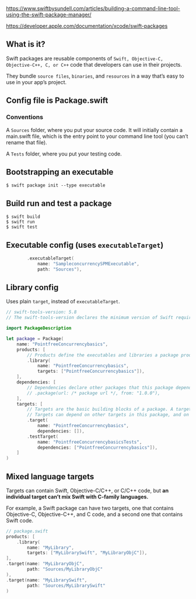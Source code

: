 
https://www.swiftbysundell.com/articles/building-a-command-line-tool-using-the-swift-package-manager/

https://developer.apple.com/documentation/xcode/swift-packages

## What is it?

Swift packages are reusable components of `Swift, Objective-C, Objective-C++, C, or C++` code that developers can use in their projects. 

They bundle `source files`, `binaries`, and `resources` in a way that’s easy to use in your app’s project.



## Config file is Package.swift

### Conventions

A `Sources` folder, where you put your source code. It will initially contain a main.swift file, which is the entry point to your command line tool (you can’t rename that file).

A `Tests` folder, where you put your testing code.


## Bootstrapping an executable

```
$ swift package init --type executable
```


## Build run and test a package
```
$ swift build
$ swift run
$ swift test
```


## Executable config (uses `executableTarget`)

```swift
        .executableTarget(
            name: "SampleconcurrencySPMExecutable",
            path: "Sources"),

```

## Library config

Uses plain `target`, instead of `executableTarget`.

```swift
// swift-tools-version: 5.8
// The swift-tools-version declares the minimum version of Swift required to build this package.

import PackageDescription

let package = Package(
    name: "PointfreeConcurrencybasics",
    products: [
        // Products define the executables and libraries a package produces, and make them visible to other packages.
        .library(
            name: "PointfreeConcurrencybasics",
            targets: ["PointfreeConcurrencybasics"]),
    ],
    dependencies: [
        // Dependencies declare other packages that this package depends on.
        // .package(url: /* package url */, from: "1.0.0"),
    ],
    targets: [
        // Targets are the basic building blocks of a package. A target can define a module or a test suite.
        // Targets can depend on other targets in this package, and on products in packages this package depends on.
        .target(
            name: "PointfreeConcurrencybasics",
            dependencies: []),
        .testTarget(
            name: "PointfreeConcurrencybasicsTests",
            dependencies: ["PointfreeConcurrencybasics"]),
    ]
)
```

## Mixed language targets

Targets can contain Swift, Objective-C/C++, or C/C++ code, but **an individual target can’t mix Swift with C-family languages.**

For example, a Swift package can have two targets, one that contains Objective-C, Objective-C++, and C code, and a second one that contains Swift code.

```swift
// package.swift
products: [
    .library(
        name: "MyLibrary",
        targets: ["MyLibrarySwift", "MyLibraryObjC"]),
],
.target(name: "MyLibraryObjC",
        path: "Sources/MyLibraryObjC"
),
.target(name: "MyLibrarySwift",
        path: "Sources/MyLibrarySwift"
)
```
